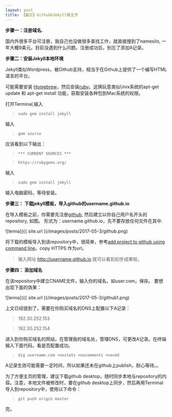 ```yaml
---
layout: post
title: 【备忘】Github&Jekyll做主页
---
```



**步骤一：注册域名.**

国内外很多平台可注册，我自己也没做很多查找工作，就直接搜到了namesilo, 一年大概9美元。目前没遇到什么问题。注册成功后，别忘了添加A记录。

**步骤二：安装Jekyll本地环境**

Jekyll类似Wordpress，被Github支持，相当于在Github上提供了一个编写HTML语言的平台。

可能需要安装 [Homebrew](https://coolestguidesontheplanet.com/installing-homebrew-on-os-x-el-capitan-10-11-package-manager-for-unix-apps/)，然后安装[ruby](https://www.ruby-lang.org/zh_tw/documentation/installation/#homebrew)。这俩玩意类似Unix系统的apt-get update 和 apt-get install 功能，获取安装各种包到Mac系统的权限。

打开Terminal,输入

> `sudo gem install jekyll`

输入
> `gem source`

应该看到以下输出：

> `*** CURRENT SOURCES ***`

> `https://rubygems.org/`

输入

>`sudo gem install jekyll`

输入电脑密码，等待安装。


**步骤三： 下载jekyll模板，导入github的username.github.io**

在导入模板之前，你需要先注册[github](https://github.com/), 然后建立以你自己用户名开头的repository, 如图。 形式为：username.github.io，先不要存放任何文件在其中.

![lenna]({{ site.url }}/images/posts/2017-05-3/github.png)

将下载的模板导入到该repository中，很简单，参考[add project to github using command line](https://help.github.com/articles/adding-an-existing-project-to-github-using-the-command-line/)。copy HTTPS 作为url。

> 输入网址 http://username.github.io 就可以看到初步成果啦。

**步骤四： 添加域名**

在该repository中建立CNAME文件，输入你的域名，如user.com，保存。
要想出现下面的效果：

![lenna]({{ site.url }}/images/posts/2017-05-3/github1.png)

上文已经提到了，需要在你购买域名的DNS上配置以下A记录：

> 192.30.252.153

> 192.30.252.154

进入到你购买域名的网站，在管理我的域名处，管理DNS，可更改A记录。在终端输入下面代码，看是否配置成功。

> `dig username.com +nostats +nocomments +nocmd`

A记录生效可能需要一定时间，所以如果还未在github上publish，耐心等待。。

为了方便主页的管理，建议下载github desktop，随时同步本地与repository的内容。注意，本地文件被修改时，要在github desktop上同步，然后再用Terminal导入到repository中，使用以下命令：

> `git push origin master`

完。


























